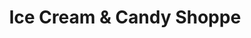 ---
title: "Ice Cream & Candy Shoppe"
url: /wabash/ice-cream-and-candy-shoppe/
shop: confectionery
---